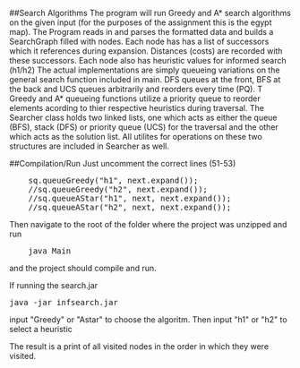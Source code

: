 ##Search Algorithms 
The program will run Greedy and A* search algorithms on the given input (for the purposes of the assignment this is the egypt map). The Program reads in and parses the formatted data and builds a SearchGraph filled with nodes. Each node has has a list of successors which it references during expansion. Distances (costs) are recorded with these successors. Each node also has heuristic values for informed search (h1/h2) The actual implementations are simply queueing variations on the general search function included in main. DFS queues at the front, BFS at the back and UCS queues arbitrarily and reorders every time (PQ). T Greedy and A* queueing functions utilize a priority queue to reorder elements acording to thier respective heuristics during traversal. The Searcher class holds two linked lists, one which acts as either the queue (BFS), stack (DFS) or priority queue (UCS) for the traversal and the other which acts as the solution list. All utilites for operations on these two structures are included in Searcher as well. 

##Compilation/Run
Just uncomment the correct lines (51-53)
<pre>
	sq.queueGreedy("h1", next.expand());
	//sq.queueGreedy("h2", next.expand());
	//sq.queueAStar("h1", next, next.expand());
	//sq.queueAStar("h2", next, next.expand());
</pre> 
Then navigate to the root of the folder where the project was unzipped and run 
<pre>
	java Main
</pre>
and the project should compile and run. 

If running the search.jar 
<pre>java -jar infsearch.jar</pre> 
input "Greedy" or "Astar" to choose the algoritm. Then input "h1" or "h2" to select a heuristic 

The result is a print of all visited nodes in the order in which they were visited.

